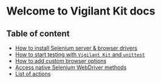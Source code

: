 # Welcome to Vigilant Kit docs

## Table of content
 - [How to install Selenium server & browser drivers](selenium_install.md)
 - [How to start testing with `Vigilant Kit` and `unittest`]()
 - [How to add custom browser options]()
 - [Access native Selenium WebDriver methods]()
 - [List of actions]()

